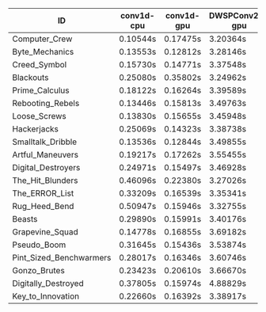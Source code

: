 |ID|conv1d-cpu|conv1d-gpu|DWSPConv2D-gpu|gemm-gpu|avg|
|-|-|-|-|-|-|
|Computer_Crew|0.10544s|0.17475s|3.20364s|1.85928s|1.33578s|
|Byte_Mechanics|0.13553s|0.12812s|3.28146s|1.97273s|1.37946s|
|Creed_Symbol|0.15730s|0.14771s|3.37548s|1.98832s|1.41720s|
|Blackouts|0.25080s|0.35802s|3.24962s|1.87943s|1.43447s|
|Prime_Calculus|0.18122s|0.16264s|3.39589s|2.00394s|1.43592s|
|Rebooting_Rebels|0.13446s|0.15813s|3.49763s|1.97675s|1.44174s|
|Loose_Screws|0.13830s|0.15655s|3.45948s|2.02191s|1.44406s|
|Hackerjacks|0.25069s|0.14323s|3.38738s|2.11105s|1.47308s|
|Smalltalk_Dribble|0.13536s|0.12844s|3.49855s|2.18004s|1.48560s|
|Artful_Maneuvers|0.19217s|0.17262s|3.55455s|2.07857s|1.49948s|
|Digital_Destroyers|0.24971s|0.15497s|3.46928s|2.14844s|1.50560s|
|The_Hit_Blunders|0.46096s|0.22380s|3.27026s|2.11903s|1.51851s|
|The_ERROR_List|0.33209s|0.16539s|3.35341s|2.22995s|1.52021s|
|Rug_Heed_Bend|0.50947s|0.15946s|3.32755s|2.12705s|1.53088s|
|Beasts|0.29890s|0.15991s|3.40176s|2.27096s|1.53288s|
|Grapevine_Squad|0.14778s|0.16855s|3.69182s|2.17714s|1.54632s|
|Pseudo_Boom|0.31645s|0.15436s|3.53874s|2.18361s|1.54829s|
|Pint_Sized_Benchwarmers|0.28017s|0.16346s|3.60746s|2.24793s|1.57476s|
|Gonzo_Brutes|0.23423s|0.20610s|3.66670s|2.19749s|1.57613s|
|Digitally_Destroyed|0.37805s|0.15974s|4.88829s|2.83324s|2.06483s|
|Key_to_Innovation|0.22660s|0.16392s|3.38917s|infs|infs|
